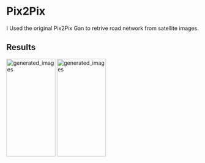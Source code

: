 # Pix2Pix
I Used the original Pix2Pix Gan to retrive road network from satellite images.
## Results
<img width="128" height="256" alt="generated_images" src="https://drive.google.com/file/d/1e1FmnS32-ECWYJlByQLrM1kBzwSRwsYB/view?usp=share_link">
<img width="128" height="256" alt="generated_images" src="https://drive.google.com/file/d/1o3h0PkAFMdv6ihN6J49GvlpEZLZMeoak/view?usp=share_link">
